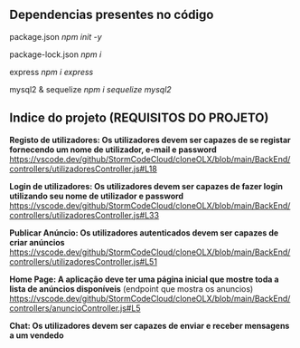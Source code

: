 ## Dependencias presentes no código

package.json
_npm init -y_

package-lock.json
_npm i_

express
_npm i express_

mysql2 & sequelize
_npm i sequelize mysql2_

## Indice do projeto (REQUISITOS DO PROJETO)

**Registo de utilizadores: Os utilizadores devem ser capazes de se registar fornecendo um nome de utilizador, e-mail e password**
https://vscode.dev/github/StormCodeCloud/cloneOLX/blob/main/BackEnd/controllers/utilizadoresController.js#L18

**Login de utilizadores: Os utilizadores devem ser capazes de fazer login utilizando seu nome de utilizador e password**
https://vscode.dev/github/StormCodeCloud/cloneOLX/blob/main/BackEnd/controllers/utilizadoresController.js#L33

**Publicar Anúncio: Os utilizadores autenticados devem ser capazes de criar anúncios**
https://vscode.dev/github/StormCodeCloud/cloneOLX/blob/main/BackEnd/controllers/utilizadoresController.js#L51

**Home Page: A aplicação deve ter uma página inicial que mostre toda a lista de anúncios disponíveis**
(endpoint que mostra os anuncios) https://vscode.dev/github/StormCodeCloud/cloneOLX/blob/main/BackEnd/controllers/anuncioController.js#L5

**Chat: Os utilizadores devem ser capazes de enviar e receber mensagens a um vendedo**
